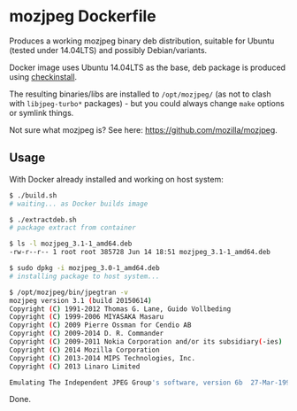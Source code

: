 # mozjpeg Dockerfile
Produces a working mozjpeg binary deb distribution, suitable for Ubuntu (tested under 14.04LTS) and possibly Debian/variants.

Docker image uses Ubuntu 14.04LTS as the base, deb package is produced using [checkinstall](http://asic-linux.com.mx/~izto/checkinstall/).

The resulting binaries/libs are installed to `/opt/mozjpeg/` (as not to clash with `libjpeg-turbo*` packages) - but you could always change `make` options or symlink things.

Not sure what mozjpeg is? See here: https://github.com/mozilla/mozjpeg.

## Usage
With Docker already installed and working on host system:

```sh
$ ./build.sh
# waiting... as Docker builds image

$ ./extractdeb.sh
# package extract from container

$ ls -l mozjpeg_3.1-1_amd64.deb
-rw-r--r-- 1 root root 385728 Jun 14 18:51 mozjpeg_3.1-1_amd64.deb

$ sudo dpkg -i mozjpeg_3.0-1_amd64.deb
# installing package to host system...

$ /opt/mozjpeg/bin/jpegtran -v
mozjpeg version 3.1 (build 20150614)
Copyright (C) 1991-2012 Thomas G. Lane, Guido Vollbeding
Copyright (C) 1999-2006 MIYASAKA Masaru
Copyright (C) 2009 Pierre Ossman for Cendio AB
Copyright (C) 2009-2014 D. R. Commander
Copyright (C) 2009-2011 Nokia Corporation and/or its subsidiary(-ies)
Copyright (C) 2014 Mozilla Corporation
Copyright (C) 2013-2014 MIPS Technologies, Inc.
Copyright (C) 2013 Linaro Limited

Emulating The Independent JPEG Group's software, version 6b  27-Mar-1998
```

Done.
